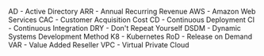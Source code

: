 AD - Active Directory
ARR - Annual Recurring Revenue
AWS - Amazon Web Services
CAC - Customer Acquisition Cost
CD - Continuous Deployment
CI - Continuous Integration
DRY - Don't Repeat Yourself
DSDM - Dynamic Systems Development Method
K8 - Kubernetes
RoD - Release on Demand
VAR - Value Added Reseller
VPC - Virtual Private Cloud